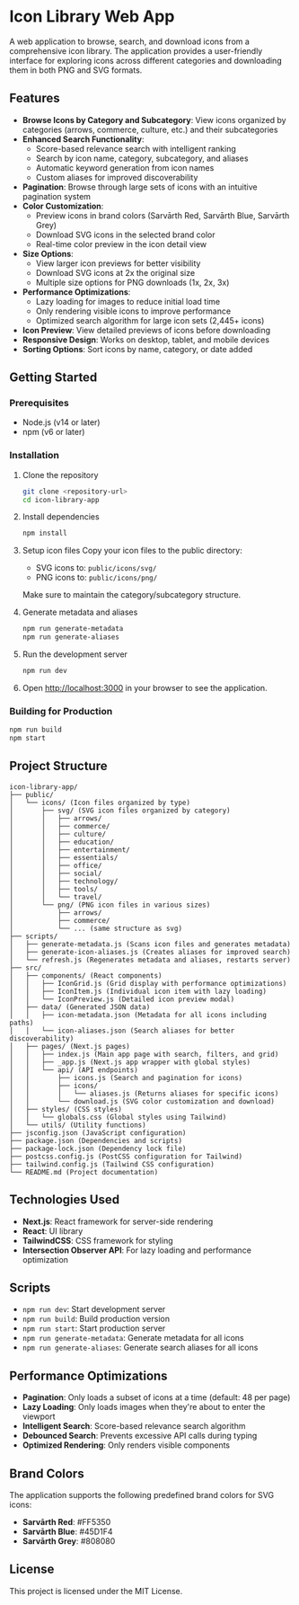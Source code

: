 # Icon Library Web App

A web application to browse, search, and download icons from a comprehensive icon library. The application provides a user-friendly interface for exploring icons across different categories and downloading them in both PNG and SVG formats.

## Features

- **Browse Icons by Category and Subcategory**: View icons organized by categories (arrows, commerce, culture, etc.) and their subcategories
- **Enhanced Search Functionality**: 
  - Score-based relevance search with intelligent ranking
  - Search by icon name, category, subcategory, and aliases
  - Automatic keyword generation from icon names
  - Custom aliases for improved discoverability
- **Pagination**: Browse through large sets of icons with an intuitive pagination system
- **Color Customization**:
  - Preview icons in brand colors (Sarvārth Red, Sarvārth Blue, Sarvārth Grey)
  - Download SVG icons in the selected brand color
  - Real-time color preview in the icon detail view
- **Size Options**:
  - View larger icon previews for better visibility
  - Download SVG icons at 2x the original size
  - Multiple size options for PNG downloads (1x, 2x, 3x)
- **Performance Optimizations**:
  - Lazy loading for images to reduce initial load time
  - Only rendering visible icons to improve performance
  - Optimized search algorithm for large icon sets (2,445+ icons)
- **Icon Preview**: View detailed previews of icons before downloading
- **Responsive Design**: Works on desktop, tablet, and mobile devices
- **Sorting Options**: Sort icons by name, category, or date added

## Getting Started

### Prerequisites

- Node.js (v14 or later)
- npm (v6 or later)

### Installation

1. Clone the repository
   ```bash
   git clone <repository-url>
   cd icon-library-app
   ```

2. Install dependencies
   ```bash
   npm install
   ```

3. Setup icon files
   Copy your icon files to the public directory:
   - SVG icons to: `public/icons/svg/`
   - PNG icons to: `public/icons/png/`

   Make sure to maintain the category/subcategory structure.

4. Generate metadata and aliases
   ```bash
   npm run generate-metadata
   npm run generate-aliases
   ```

5. Run the development server
   ```bash
   npm run dev
   ```

6. Open [http://localhost:3000](http://localhost:3000) in your browser to see the application.

### Building for Production

```bash
npm run build
npm start
```

## Project Structure

```
icon-library-app/
├── public/
│   └── icons/ (Icon files organized by type)
│       ├── svg/ (SVG icon files organized by category)
│       │   ├── arrows/
│       │   ├── commerce/
│       │   ├── culture/
│       │   ├── education/
│       │   ├── entertainment/
│       │   ├── essentials/
│       │   ├── office/
│       │   ├── social/
│       │   ├── technology/
│       │   ├── tools/
│       │   └── travel/
│       └── png/ (PNG icon files in various sizes)
│           ├── arrows/
│           ├── commerce/
│           └── ... (same structure as svg)
├── scripts/
│   ├── generate-metadata.js (Scans icon files and generates metadata)
│   ├── generate-icon-aliases.js (Creates aliases for improved search)
│   └── refresh.js (Regenerates metadata and aliases, restarts server)
├── src/
│   ├── components/ (React components)
│   │   ├── IconGrid.js (Grid display with performance optimizations)
│   │   ├── IconItem.js (Individual icon item with lazy loading)
│   │   └── IconPreview.js (Detailed icon preview modal)
│   ├── data/ (Generated JSON data)
│   │   ├── icon-metadata.json (Metadata for all icons including paths)
│   │   └── icon-aliases.json (Search aliases for better discoverability)
│   ├── pages/ (Next.js pages)
│   │   ├── index.js (Main app page with search, filters, and grid)
│   │   ├── _app.js (Next.js app wrapper with global styles)
│   │   └── api/ (API endpoints)
│   │       ├── icons.js (Search and pagination for icons)
│   │       ├── icons/
│   │       │   └── aliases.js (Returns aliases for specific icons)
│   │       └── download.js (SVG color customization and download)
│   ├── styles/ (CSS styles)
│   │   └── globals.css (Global styles using Tailwind)
│   └── utils/ (Utility functions)
├── jsconfig.json (JavaScript configuration)
├── package.json (Dependencies and scripts)
├── package-lock.json (Dependency lock file)
├── postcss.config.js (PostCSS configuration for Tailwind)
├── tailwind.config.js (Tailwind CSS configuration)
└── README.md (Project documentation)
```

## Technologies Used

- **Next.js**: React framework for server-side rendering
- **React**: UI library
- **TailwindCSS**: CSS framework for styling
- **Intersection Observer API**: For lazy loading and performance optimization

## Scripts

- `npm run dev`: Start development server
- `npm run build`: Build production version
- `npm run start`: Start production server
- `npm run generate-metadata`: Generate metadata for all icons
- `npm run generate-aliases`: Generate search aliases for all icons

## Performance Optimizations

- **Pagination**: Only loads a subset of icons at a time (default: 48 per page)
- **Lazy Loading**: Only loads images when they're about to enter the viewport
- **Intelligent Search**: Score-based relevance search algorithm
- **Debounced Search**: Prevents excessive API calls during typing
- **Optimized Rendering**: Only renders visible components

## Brand Colors

The application supports the following predefined brand colors for SVG icons:

- **Sarvārth Red**: #FF5350
- **Sarvārth Blue**: #45D1F4
- **Sarvārth Grey**: #808080

## License

This project is licensed under the MIT License. 